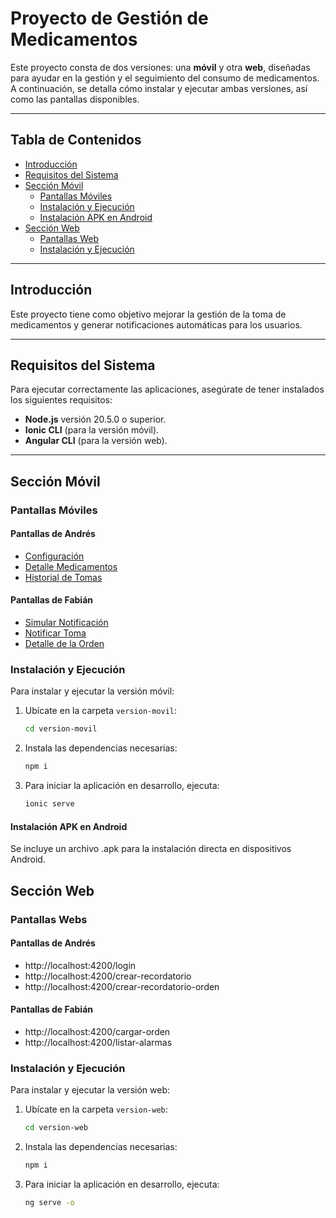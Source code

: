 # Proyecto de Gestión de Medicamentos

Este proyecto consta de dos versiones: una **móvil** y otra **web**, diseñadas para ayudar en la gestión y el seguimiento del consumo de medicamentos. A continuación, se detalla cómo instalar y ejecutar ambas versiones, así como las pantallas disponibles.

---

## Tabla de Contenidos
- [Introducción](#introducción)
- [Requisitos del Sistema](#requisitos-del-sistema)
- [Sección Móvil](#sección-móvil)
  - [Pantallas Móviles](#pantallas-móviles)
  - [Instalación y Ejecución](#instalación-y-ejecución)
  - [Instalación APK en Android](#instalación-apk-en-android)
- [Sección Web](#sección-web)
  - [Pantallas Web](#pantallas-web)
  - [Instalación y Ejecución](#instalación-y-ejecución-web)

---

## Introducción

Este proyecto tiene como objetivo mejorar la gestión de la toma de medicamentos y generar notificaciones automáticas para los usuarios. 

---

## Requisitos del Sistema

Para ejecutar correctamente las aplicaciones, asegúrate de tener instalados los siguientes requisitos:

- **Node.js** versión 20.5.0 o superior.
- **Ionic CLI** (para la versión móvil).
- **Angular CLI** (para la versión web).

---

## Sección Móvil

### Pantallas Móviles

#### Pantallas de Andrés
- [Configuración](http://localhost:8100/configuracion)
- [Detalle Medicamentos](http://localhost:8100/detalle-medicamentos)
- [Historial de Tomas](http://localhost:8100/historial-tomas)

#### Pantallas de Fabián
- [Simular Notificación](http://localhost:8100/simular-notificacion)
- [Notificar Toma](http://localhost:8100/notificar-toma)
- [Detalle de la Orden](http://localhost:8100/detalle-orden)

### Instalación y Ejecución

Para instalar y ejecutar la versión móvil:

1. Ubícate en la carpeta `version-movil`:
   ```bash
   cd version-movil
   ```
2. Instala las dependencias necesarias:
   ```bash
   npm i
   ```
3. Para iniciar la aplicación en desarrollo, ejecuta:
   ```bash
   ionic serve
   ```

#### Instalación APK en Android
  Se incluye un archivo .apk para la instalación directa en dispositivos Android.



## Sección Web

### Pantallas Webs

#### Pantallas de Andrés
- http://localhost:4200/login
- http://localhost:4200/crear-recordatorio
- http://localhost:4200/crear-recordatorio-orden

#### Pantallas de Fabián
- http://localhost:4200/cargar-orden
- http://localhost:4200/listar-alarmas

### Instalación y Ejecución

Para instalar y ejecutar la versión web:

1. Ubícate en la carpeta `version-web`:
   ```bash
   cd version-web
   ```
2. Instala las dependencias necesarias:
   ```bash
   npm i
   ```
3. Para iniciar la aplicación en desarrollo, ejecuta:
   ```bash
   ng serve -o
   ```
